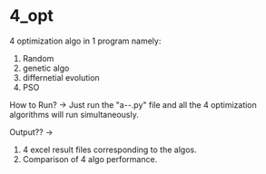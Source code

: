 # 4_opt
4 optimization algo in 1 program namely:
  1. Random
  2. genetic algo
  3. differnetial evolution
  4. PSO
  
  
How to Run?
 ->
  Just run the "a--.py" file and all the 4 optimization algorithms will run simultaneously.

Output??
 ->
   1. 4 excel result files corresponding to the algos.
   2. Comparison of 4 algo performance.



